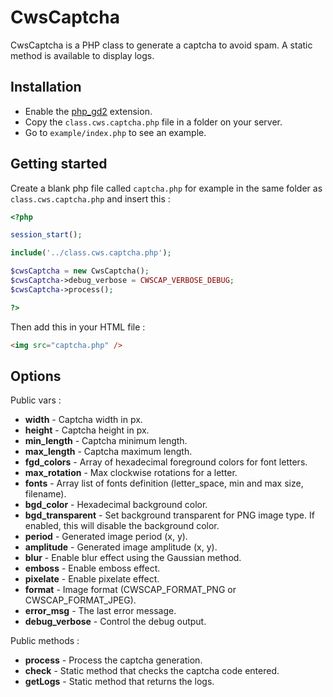 CwsCaptcha
==========

CwsCaptcha is a PHP class to generate a captcha to avoid spam.
A static method is available to display logs.

Installation
------------

* Enable the [php_gd2](http://www.php.net/manual/en/book.image.php) extension.
* Copy the ``class.cws.captcha.php`` file in a folder on your server.
* Go to ``example/index.php`` to see an example.

Getting started
------------

Create a blank php file called ``captcha.php`` for example in the same folder as ``class.cws.captcha.php`` and insert this :

```php
<?php

session_start();

include('../class.cws.captcha.php');

$cwsCaptcha = new CwsCaptcha();
$cwsCaptcha->debug_verbose = CWSCAP_VERBOSE_DEBUG;
$cwsCaptcha->process();

?>
```

Then add this in your HTML file :

```html
<img src="captcha.php" />
```

Options
-------

Public vars :

* **width** - Captcha width in px.
* **height** - Captcha height in px.
* **min_length** - Captcha minimum length.
* **max_length** - Captcha maximum length.
* **fgd_colors** - Array of hexadecimal foreground colors for font letters.
* **max_rotation** - Max clockwise rotations for a letter.
* **fonts** - Array list of fonts definition (letter_space, min and max size, filename).
* **bgd_color** - Hexadecimal background color.
* **bgd_transparent** - Set background transparent for PNG image type. If enabled, this will disable the background color.
* **period** - Generated image period (x, y).
* **amplitude** - Generated image amplitude (x, y).
* **blur** - Enable blur effect using the Gaussian method.
* **emboss** - Enable emboss effect.
* **pixelate** - Enable pixelate effect.
* **format** - Image format (CWSCAP_FORMAT_PNG or CWSCAP_FORMAT_JPEG).
* **error_msg** - The last error message.
* **debug_verbose** - Control the debug output.

Public methods :

* **process** - Process the captcha generation.
* **check** - Static method that checks the captcha code entered.
* **getLogs** - Static method that returns the logs.
